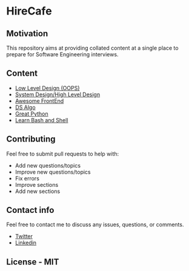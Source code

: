 # HireCafe

## Motivation

This repository aims at providing collated content at a single place to prepare for Software Engineering interviews.

## Content

- [Low Level Design (OOPS)](https://github.com/sounak07/EngineeringPrepHub/blob/main/low_level_design.md)
- [System Design/High Level Design](https://github.com/sounak07/EngineeringPrepHub/blob/main/high_level_design.md)
- [Awesome FrontEnd](https://github.com/sounak07/EngineeringPrepHub/blob/main/front_end_resources.md)
- [DS Algo](https://github.com/sounak07/EngineeringPrepHub/blob/main/ds-algo.md)
- [Great Python](https://github.com/sounak07/EngineeringPrepHub/blob/main/great_python.md)
- [Learn Bash and Shell](https://github.com/sounak07/EngineeringPrepHub/blob/main/learn_shell_bash.md)

## Contributing

Feel free to submit pull requests to help with:

- Add new questions/topics
- Improve new questions/topics
- Fix errors
- Improve sections
- Add new sections

## Contact info

Feel free to contact me to discuss any issues, questions, or comments.

- [Twitter](https://twitter.com/sounak_08)
- [Linkedin](https://www.linkedin.com/in/sounak08/)

## License - MIT
